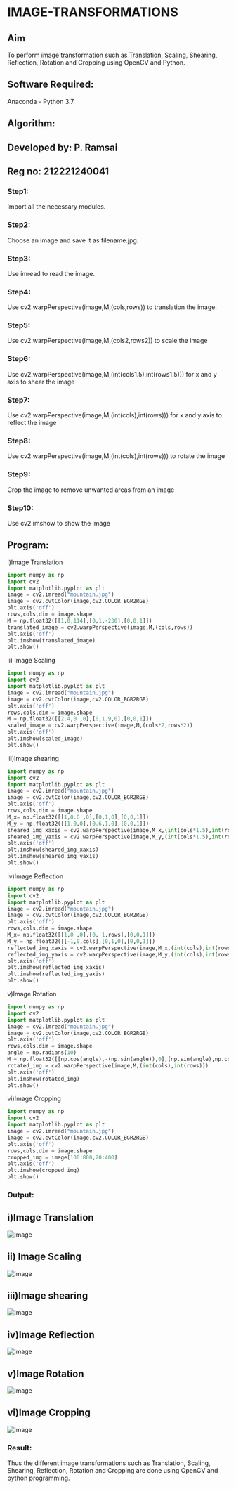 # IMAGE-TRANSFORMATIONS

## Aim
To perform image transformation such as Translation, Scaling, Shearing, Reflection, Rotation and Cropping using OpenCV and Python.

## Software Required:
Anaconda - Python 3.7

## Algorithm:
## Developed by: P. Ramsai
## Reg no: 212221240041
### Step1:
Import all the necessary modules.

### Step2:
Choose an image and save it as filename.jpg.

### Step3:
Use imread to read the image.

### Step4:
Use cv2.warpPerspective(image,M,(cols,rows)) to translation the image.

### Step5:
Use cv2.warpPerspective(image,M,(cols2,rows2)) to scale the image

### Step6:
Use cv2.warpPerspective(image,M,(int(cols1.5),int(rows1.5))) for x and y axis to shear the image

### Step7:
Use cv2.warpPerspective(image,M,(int(cols),int(rows))) for x and y axis to reflect the image

### Step8:
Use cv2.warpPerspective(image,M,(int(cols),int(rows))) to rotate the image

### Step9:
Crop the image to remove unwanted areas from an image

### Step10:
Use cv2.imshow to show the image
## Program:

i)Image Translation
```python
import numpy as np
import cv2
import matplotlib.pyplot as plt
image = cv2.imread("mountain.jpg")
image = cv2.cvtColor(image,cv2.COLOR_BGR2RGB)
plt.axis('off')
rows,cols,dim = image.shape
M = np.float32([[1,0,114],[0,1,-230],[0,0,1]])
translated_image = cv2.warpPerspective(image,M,(cols,rows))
plt.axis('off')
plt.imshow(translated_image)
plt.show()

```

ii) Image Scaling
```python
import numpy as np
import cv2
import matplotlib.pyplot as plt
image = cv2.imread("mountain.jpg")
image = cv2.cvtColor(image,cv2.COLOR_BGR2RGB)
plt.axis('off')
rows,cols,dim = image.shape
M = np.float32([[2.4,0 ,0],[0,1.9,0],[0,0,1]])
scaled_image = cv2.warpPerspective(image,M,(cols*2,rows*2))
plt.axis('off')
plt.imshow(scaled_image)
plt.show()

```

iii)Image shearing
```python
import numpy as np
import cv2
import matplotlib.pyplot as plt
image = cv2.imread("mountain.jpg")
image = cv2.cvtColor(image,cv2.COLOR_BGR2RGB)
plt.axis('off')
rows,cols,dim = image.shape
M_x= np.float32([[1,0.8 ,0],[0,1,0],[0,0,1]])
M_y = np.float32([[1,0,0],[0.6,1,0],[0,0,1]])
sheared_img_xaxis = cv2.warpPerspective(image,M_x,(int(cols*1.5),int(rows*1.5)))
sheared_img_yaxis = cv2.warpPerspective(image,M_y,(int(cols*1.5),int(rows*1.5)))
plt.axis('off')
plt.imshow(sheared_img_xaxis)
plt.imshow(sheared_img_yaxis)
plt.show()

```



iv)Image Reflection
```python
import numpy as np
import cv2
import matplotlib.pyplot as plt
image = cv2.imread("mountain.jpg")
image = cv2.cvtColor(image,cv2.COLOR_BGR2RGB)
plt.axis('off')
rows,cols,dim = image.shape
M_x= np.float32([[1,0 ,0],[0,-1,rows],[0,0,1]])
M_y = np.float32([[-1,0,cols],[0,1,0],[0,0,1]])
reflected_img_xaxis = cv2.warpPerspective(image,M_x,(int(cols),int(rows)))
reflected_img_yaxis = cv2.warpPerspective(image,M_y,(int(cols),int(rows)))
plt.axis('off')
plt.imshow(reflected_img_xaxis)
plt.imshow(reflected_img_yaxis)
plt.show()
```




v)Image Rotation
```python
import numpy as np
import cv2
import matplotlib.pyplot as plt
image = cv2.imread("mountain.jpg")
image = cv2.cvtColor(image,cv2.COLOR_BGR2RGB)
plt.axis('off')
rows,cols,dim = image.shape
angle = np.radians(10)
M = np.float32([[np.cos(angle),-(np.sin(angle)),0],[np.sin(angle),np.cos(angle),0],[0,0,1]])
rotated_img = cv2.warpPerspective(image,M,(int(cols),int(rows)))
plt.axis('off')
plt.imshow(rotated_img)
plt.show()
```




vi)Image Cropping
```python
import numpy as np
import cv2
import matplotlib.pyplot as plt
image = cv2.imread("mountain.jpg")
image = cv2.cvtColor(image,cv2.COLOR_BGR2RGB)
plt.axis('off')
rows,cols,dim = image.shape
cropped_img = image[100:800,20:400]
plt.axis('off')
plt.imshow(cropped_img)
plt.show()
```






### Output:
## i)Image Translation
![image](https://github.com/Ramsai1234/IMAGE-TRANSFORMATIONS/assets/94269989/afe8ed9c-b93f-4ada-90ee-c93cd7666cee)


## ii) Image Scaling

![image](https://github.com/Ramsai1234/IMAGE-TRANSFORMATIONS/assets/94269989/f9bea031-a8e1-4f44-a312-2815b50d24d3)

## iii)Image shearing

![image](https://github.com/Ramsai1234/IMAGE-TRANSFORMATIONS/assets/94269989/b9e60734-f32e-472e-8252-c3e4b17bb5c8)

## iv)Image Reflection

![image](https://github.com/Ramsai1234/IMAGE-TRANSFORMATIONS/assets/94269989/c9424fcb-ed76-46e3-861a-877b20cde697)


## v)Image Rotation
![image](https://github.com/Ramsai1234/IMAGE-TRANSFORMATIONS/assets/94269989/e2a830fa-c1d6-412c-816e-d5b6f99c3d6a)

## vi)Image Cropping

![image](https://github.com/Ramsai1234/IMAGE-TRANSFORMATIONS/assets/94269989/31723236-ff05-48c9-a36c-62d7769dec0d)






### Result: 

Thus the different image transformations such as Translation, Scaling, Shearing, Reflection, Rotation and Cropping are done using OpenCV and python programming.
